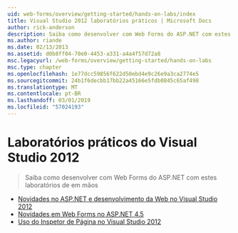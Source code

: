 ```yaml
---
uid: web-forms/overview/getting-started/hands-on-labs/index
title: Visual Studio 2012 laboratórios práticos | Microsoft Docs
author: rick-anderson
description: Saiba como desenvolver com Web Forms do ASP.NET com estes laboratórios de em mãos
ms.author: riande
ms.date: 02/13/2013
ms.assetid: d0b8ff04-70e0-4453-a331-a4a4f57d72a8
msc.legacyurl: /web-forms/overview/getting-started/hands-on-labs
msc.type: chapter
ms.openlocfilehash: 1e77dcc59856f622d50ebd4e9c26e9a3ca2774e5
ms.sourcegitcommit: 24b1f6decbb17bb22a45166e5fdb0845c65af498
ms.translationtype: MT
ms.contentlocale: pt-BR
ms.lasthandoff: 03/01/2019
ms.locfileid: "57024193"
---
```

<a name="visual-studio-2012-hands-on-labs"></a>Laboratórios práticos do Visual Studio 2012
====================
> Saiba como desenvolver com Web Forms do ASP.NET com estes laboratórios de em mãos


- [Novidades no ASP.NET e desenvolvimento da Web no Visual Studio 2012](whats-new-in-aspnet-and-web-development-in-visual-studio-2012.md)
- [Novidades em Web Forms no ASP.NET 4.5](whats-new-in-web-forms-in-aspnet-45.md)
- [Uso do Inspetor de Página no Visual Studio 2012](using-page-inspector-in-visual-studio-2012.md)
